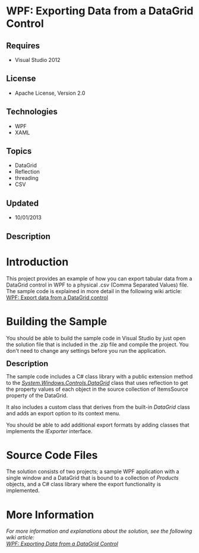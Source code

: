 # WPF: Exporting Data from a DataGrid Control
## Requires
- Visual Studio 2012
## License
- Apache License, Version 2.0
## Technologies
- WPF
- XAML
## Topics
- DataGrid
- Reflection
- threading
- CSV
## Updated
- 10/01/2013
## Description

<h1>Introduction</h1>
<p>This project provides an example of how you can export tabular data from a DataGrid control&nbsp;in WPF to a physical&nbsp;.csv (Comma Separated Values) file. The sample code is explained in more detail in the following wiki article:
<a href="http://social.technet.microsoft.com/wiki/contents/articles/19990.wpf-export-data-from-a-datagrid-control.aspx">
WPF: Export data from a DataGrid control</a></p>
<h1><span>Building the Sample</span></h1>
<p>You should be able to build the sample code in Visual Studio by just open the solution file that is included&nbsp;in the .zip file and compile the project. You don't need to change any settings before you run the application.</p>
<p><span style="font-size:20px; font-weight:bold">Description</span></p>
<p>The sample code includes a C# class library with a public extension method to the
<em><a class="libraryLink" href="http://msdn.microsoft.com/en-US/library/System.Windows.Controls.DataGrid.aspx" target="_blank" title="Auto generated link to System.Windows.Controls.DataGrid">System.Windows.Controls.DataGrid</a></em> class that uses reflection to get the property values of each object in the source collection of ItemsSource property of the DataGrid.</p>
<p>It also includes a custom class that derives from the built-in <em>DataGrid</em> class and adds an export option to its context menu.</p>
<p>You should be able to add additional export formats by adding classes that implements the
<em>IExporter</em> interface.</p>
<h1><span>Source Code Files</span></h1>
<p>The solution consists of two projects;&nbsp;a sample WPF application with a single window and a DataGrid that is bound to a collection of
<em>Products</em> objects, and&nbsp;a C# class library where the export functionality is implemented.</p>
<h1>More Information</h1>
<p><em>For more information and explanations&nbsp;about the solution, see the following wiki article:
<br>
<a href="http://social.technet.microsoft.com/wiki/contents/articles/19990.wpf-export-data-from-a-datagrid-control.aspx">WPF: Exporting Data from a DataGrid Control</a></em></p>
